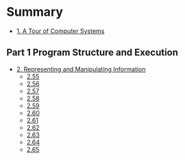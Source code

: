 # Summary

* [1. A Tour of Computer Systems](chapter1/index.md)

## Part 1 Program Structure and Execution

* [2. Representing and Manipulating Information](chapter2/index.md)
    - [2.55](chapter2/2.55.md)
    - [2.56](chapter2/2.56.md)
    - [2.57](chapter2/2.57.md)
    - [2.58](chapter2/2.58.md)
    - [2.59](chapter2/2.59.md)
    - [2.60](chapter2/2.60.md)
    - [2.61](chapter2/2.61.md)
    - [2.62](chapter2/2.62.md)
    - [2.63](chapter2/2.63.md)
    - [2.64](chapter2/2.64.md)
    - [2.65](chapter2/2.65.md)
    <!--- [2.66](chapter2/2.66.md)-->
    <!--- [2.67](chapter2/2.67.md)-->
    <!--- [2.68](chapter2/2.68.md)-->
    <!--- [2.69](chapter2/2.69.md)-->
    <!--- [2.70](chapter2/2.70.md)-->
    <!--- [2.71](chapter2/2.71.md)-->
    <!--- [2.72](chapter2/2.72.md)-->
    <!--- [2.73](chapter2/2.73.md)-->
    <!--- [2.74](chapter2/2.74.md)-->
    <!--- [2.75](chapter2/2.75.md)-->
    <!--- [2.76](chapter2/2.76.md)-->
    <!--- [2.77](chapter2/2.77.md)-->
    <!--- [2.78](chapter2/2.78.md)-->
    <!--- [2.79](chapter2/2.79.md)-->
    <!--- [2.80](chapter2/2.80.md)-->
    <!--- [2.81](chapter2/2.81.md)-->
    <!--- [2.82](chapter2/2.82.md)-->
    <!--- [2.83](chapter2/2.83.md)-->
    <!--- [2.84](chapter2/2.84.md)-->
    <!--- [2.85](chapter2/2.85.md)-->
    <!--- [2.86](chapter2/2.86.md)-->
    <!--- [2.87](chapter2/2.87.md)-->
    <!--- [2.88](chapter2/2.88.md)-->
    <!--- [2.89](chapter2/2.89.md)-->
    <!--- [2.90](chapter2/2.90.md)-->
    <!--- [2.91](chapter2/2.91.md)-->
    <!--- [2.92](chapter2/2.92.md)-->
    <!--- [2.93](chapter2/2.93.md)-->
    <!--- [2.94](chapter2/2.94.md)-->
    <!--- [2.95](chapter2/2.95.md)-->
    <!--- [2.96](chapter2/2.96.md)-->
    <!--- [2.97](chapter2/2.97.md)-->
